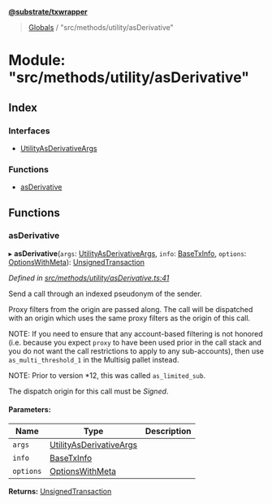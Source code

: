 **[@substrate/txwrapper](../README.md)**

> [Globals](../globals.md) / "src/methods/utility/asDerivative"

# Module: "src/methods/utility/asDerivative"

## Index

### Interfaces

* [UtilityAsDerivativeArgs](../interfaces/_src_methods_utility_asderivative_.utilityasderivativeargs.md)

### Functions

* [asDerivative](_src_methods_utility_asderivative_.md#asderivative)

## Functions

### asDerivative

▸ **asDerivative**(`args`: [UtilityAsDerivativeArgs](../interfaces/_src_methods_utility_asderivative_.utilityasderivativeargs.md), `info`: [BaseTxInfo](../interfaces/_src_util_types_.basetxinfo.md), `options`: [OptionsWithMeta](../interfaces/_src_util_types_.optionswithmeta.md)): [UnsignedTransaction](../interfaces/_src_util_types_.unsignedtransaction.md)

*Defined in [src/methods/utility/asDerivative.ts:41](https://github.com/paritytech/txwrapper/blob/12a2bf8/src/methods/utility/asDerivative.ts#L41)*

Send a call through an indexed pseudonym of the sender.

Proxy filters from the origin are passed along. The call will be dispatched
with an origin which uses the same proxy filters as the origin of this call.

NOTE: If you need to ensure that any account-based filtering is not honored (i.e.
because you expect `proxy` to have been used prior in the call stack and you do not want
the call restrictions to apply to any sub-accounts), then use `as_multi_threshold_1`
in the Multisig pallet instead.

NOTE: Prior to version *12, this was called `as_limited_sub`.

The dispatch origin for this call must be _Signed_.

#### Parameters:

Name | Type | Description |
------ | ------ | ------ |
`args` | [UtilityAsDerivativeArgs](../interfaces/_src_methods_utility_asderivative_.utilityasderivativeargs.md) |  |
`info` | [BaseTxInfo](../interfaces/_src_util_types_.basetxinfo.md) |  |
`options` | [OptionsWithMeta](../interfaces/_src_util_types_.optionswithmeta.md) |   |

**Returns:** [UnsignedTransaction](../interfaces/_src_util_types_.unsignedtransaction.md)
